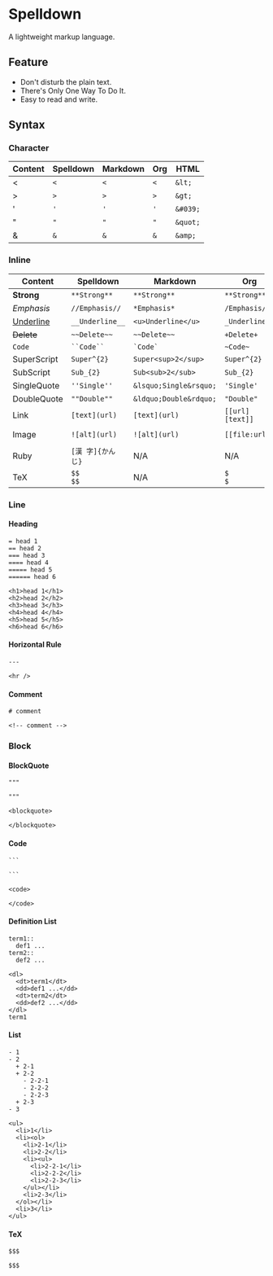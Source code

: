 # Spelldown
A lightweight markup language.

## Feature
- Don't disturb the plain text.
- There's Only One Way To Do It.
- Easy to read and write.

## Syntax

### Character
| Content          | Spelldown           | Markdown              | Org             | HTML                      |
|------------------|---------------------|-----------------------|-----------------|---------------------------|
| <                | `<`                 | `<`                   | `<`             | `&lt;`                    | 
| >                | `>`                 | `>`                   | `>`             | `&gt;`                    | 
| '                | `'`                 | `'`                   | `'`             | `&#039;`                  | 
| "                | `"`                 | `"`                   | `"`             | `&quot;`                  | 
| &                | `&`                 | `&`                   | `&`             | `&amp;`                   | 


### Inline
| Content          | Spelldown          | Markdown              | Org             | HTML                      |
|------------------|--------------------|-----------------------|-----------------|---------------------------|
| **Strong**       | `**Strong**`       | `**Strong**`          | `**Strong**`    | `<strong>Strong</strong>` |
| *Emphasis*       | `//Emphasis//`     | `*Emphasis*`          | `/Emphasis/`    | `<em>Emphasis</em>`       |
| <u>Underline</u> | `__Underline__`    | `<u>Underline</u>`    | `_Underline_`   | `<u>Underline</u>`        |
| ~~Delete~~       | `~~Delete~~`       | `~~Delete~~`          | `+Delete+`      | `<del>Delete</del>`       |
| `Code`           | ``` ``Code`` ```   | `` `Code` ``          | `~Code~`        | `<code>Code</code>`       |
| SuperScript      | `Super^{2}`        | `Super<sup>2</sup>`   | `Super^{2}`     | `Super<sup>2</sup>`       |
| SubScript        | `Sub_{2}`          | `Sub<sub>2</sub>`     | `Sub_{2}`       | `Sub<sub>2</sub>`         |
| SingleQuote      | `''Single''`       | `&lsquo;Single&rsquo;`| `'Single'`      | `&lsquo;Single&rsquo;`    |
| DoubleQuote      | `""Double""`       | `&ldquo;Double&rdquo;`| `"Double"`      | `&ldquo;Double&rdquo;`    |
| Link             | `[text](url)`      | `[text](url)`         | `[[url][text]]` | `<a href="url">text</a>`  |
| Image            | `![alt](url)`      | `![alt](url)`         | `[[file:url]]`  | `<img src="url" alt="alt" />`|
| Ruby             | `[漢 字]{かん じ}`   | N/A                   | N/A             | `<ruby>漢<rb>字<rt>かん<rt>じ</ruby>` |
| TeX              | `$$           $$`  | N/A                   | `$           $` |                           |

### Line

#### Heading
```
= head 1
== head 2
=== head 3
==== head 4
===== head 5
====== head 6
```

```
<h1>head 1</h1>
<h2>head 2</h2>
<h3>head 3</h3>
<h4>head 4</h4>
<h5>head 5</h5>
<h6>head 6</h6>
```

#### Horizontal Rule
```
---
```

```
<hr />
```

#### Comment
```
# comment
```

```
<!-- comment -->
```

### Block

#### BlockQuote
```
"""

"""
```

```
<blockquote>

</blockquote>
```

#### Code
````
```

```
````

```
<code>

</code>
```

#### Definition List
```
term1::
  def1 ...
term2::
  def2 ...
```

```
<dl>
  <dt>term1</dt>
  <dd>def1 ...</dd>
  <dt>term2</dt>
  <dd>def2 ...</dd>
</dl>
term1
```

#### List
```
- 1
- 2
  + 2-1
  + 2-2
    - 2-2-1
    - 2-2-2
    - 2-2-3
  + 2-3
- 3
```

```
<ul>
  <li>1</li>
  <li><ol>
    <li>2-1</li>
    <li>2-2</li>
    <li><ul>
      <li>2-2-1</li>
      <li>2-2-2</li>
      <li>2-2-3</li>
    </ul></li>
    <li>2-3</li>
  </ol></li>
  <li>3</li>
</ul>
```

#### TeX
```
$$$

$$$
```
